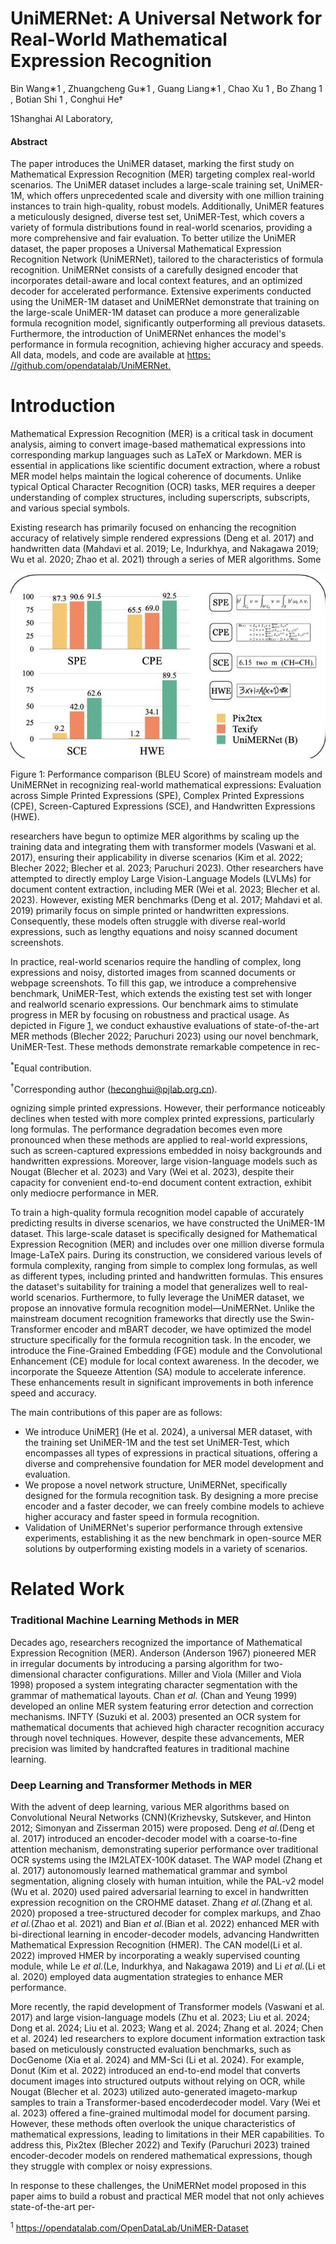 # UniMERNet: A Universal Network for Real-World Mathematical Expression Recognition

Bin Wang∗1 , Zhuangcheng Gu∗1 , Guang Liang∗1 , Chao Xu 1 , Bo Zhang 1 , Botian Shi 1 , Conghui He†

1Shanghai AI Laboratory,

#### Abstract

The paper introduces the UniMER dataset, marking the first study on Mathematical Expression Recognition (MER) targeting complex real-world scenarios. The UniMER dataset includes a large-scale training set, UniMER-1M, which offers unprecedented scale and diversity with one million training instances to train high-quality, robust models. Additionally, UniMER features a meticulously designed, diverse test set, UniMER-Test, which covers a variety of formula distributions found in real-world scenarios, providing a more comprehensive and fair evaluation. To better utilize the UniMER dataset, the paper proposes a Universal Mathematical Expression Recognition Network (UniMERNet), tailored to the characteristics of formula recognition. UniMERNet consists of a carefully designed encoder that incorporates detail-aware and local context features, and an optimized decoder for accelerated performance. Extensive experiments conducted using the UniMER-1M dataset and UniMERNet demonstrate that training on the large-scale UniMER-1M dataset can produce a more generalizable formula recognition model, significantly outperforming all previous datasets. Furthermore, the introduction of UniMERNet enhances the model's performance in formula recognition, achieving higher accuracy and speeds. All data, models, and code are available at [https:](https://github.com/opendatalab/UniMERNet) [//github.com/opendatalab/UniMERNet.](https://github.com/opendatalab/UniMERNet)

# Introduction

Mathematical Expression Recognition (MER) is a critical task in document analysis, aiming to convert image-based mathematical expressions into corresponding markup languages such as LaTeX or Markdown. MER is essential in applications like scientific document extraction, where a robust MER model helps maintain the logical coherence of documents. Unlike typical Optical Character Recognition (OCR) tasks, MER requires a deeper understanding of complex structures, including superscripts, subscripts, and various special symbols.

Existing research has primarily focused on enhancing the recognition accuracy of relatively simple rendered expressions (Deng et al. 2017) and handwritten data (Mahdavi et al. 2019; Le, Indurkhya, and Nakagawa 2019; Wu et al. 2020; Zhao et al. 2021) through a series of MER algorithms. Some

<span id="page-0-0"></span>![](_page_0_Figure_10.jpeg)

Figure 1: Performance comparison (BLEU Score) of mainstream models and UniMERNet in recognizing real-world mathematical expressions: Evaluation across Simple Printed Expressions (SPE), Complex Printed Expressions (CPE), Screen-Captured Expressions (SCE), and Handwritten Expressions (HWE).

researchers have begun to optimize MER algorithms by scaling up the training data and integrating them with transformer models (Vaswani et al. 2017), ensuring their applicability in diverse scenarios (Kim et al. 2022; Blecher 2022; Blecher et al. 2023; Paruchuri 2023). Other researchers have attempted to directly employ Large Vision-Language Models (LVLMs) for document content extraction, including MER (Wei et al. 2023; Blecher et al. 2023). However, existing MER benchmarks (Deng et al. 2017; Mahdavi et al. 2019) primarily focus on simple printed or handwritten expressions. Consequently, these models often struggle with diverse real-world expressions, such as lengthy equations and noisy scanned document screenshots.

In practice, real-world scenarios require the handling of complex, long expressions and noisy, distorted images from scanned documents or webpage screenshots. To fill this gap, we introduce a comprehensive benchmark, UniMER-Test, which extends the existing test set with longer and realworld scenario expressions. Our benchmark aims to stimulate progress in MER by focusing on robustness and practical usage. As depicted in Figure [1,](#page-0-0) we conduct exhaustive evaluations of state-of-the-art MER methods (Blecher 2022; Paruchuri 2023) using our novel benchmark, UniMER-Test. These methods demonstrate remarkable competence in rec-

<sup>*</sup>Equal contribution.

<sup>†</sup>Corresponding author (heconghui@pjlab.org.cn).

ognizing simple printed expressions. However, their performance noticeably declines when tested with more complex printed expressions, particularly long formulas. The performance degradation becomes even more pronounced when these methods are applied to real-world expressions, such as screen-captured expressions embedded in noisy backgrounds and handwritten expressions. Moreover, large vision-language models such as Nougat (Blecher et al. 2023) and Vary (Wei et al. 2023), despite their capacity for convenient end-to-end document content extraction, exhibit only mediocre performance in MER.

To train a high-quality formula recognition model capable of accurately predicting results in diverse scenarios, we have constructed the UniMER-1M dataset. This large-scale dataset is specifically designed for Mathematical Expression Recognition (MER) and includes over one million diverse formula Image-LaTeX pairs. During its construction, we considered various levels of formula complexity, ranging from simple to complex long formulas, as well as different types, including printed and handwritten formulas. This ensures the dataset's suitability for training a model that generalizes well to real-world scenarios. Furthermore, to fully leverage the UniMER dataset, we propose an innovative formula recognition model—UniMERNet. Unlike the mainstream document recognition frameworks that directly use the Swin-Transformer encoder and mBART decoder, we have optimized the model structure specifically for the formula recognition task. In the encoder, we introduce the Fine-Grained Embedding (FGE) module and the Convolutional Enhancement (CE) module for local context awareness. In the decoder, we incorporate the Squeeze Attention (SA) module to accelerate inference. These enhancements result in significant improvements in both inference speed and accuracy.

The main contributions of this paper are as follows:

- We introduce UniMER[1](#page-1-0) (He et al. 2024), a universal MER dataset, with the training set UniMER-1M and the test set UniMER-Test, which encompasses all types of expressions in practical situations, offering a diverse and comprehensive foundation for MER model development and evaluation.
- We propose a novel network structure, UniMERNet, specifically designed for the formula recognition task. By designing a more precise encoder and a faster decoder, we can freely combine models to achieve higher accuracy and faster speed in formula recognition.
- Validation of UniMERNet's superior performance through extensive experiments, establishing it as the new benchmark in open-source MER solutions by outperforming existing models in a variety of scenarios.

# Related Work

### Traditional Machine Learning Methods in MER

Decades ago, researchers recognized the importance of Mathematical Expression Recognition (MER). Anderson (Anderson 1967) pioneered MER in irregular documents by introducing a parsing algorithm for two-dimensional character configurations. Miller and Viola (Miller and Viola 1998) proposed a system integrating character segmentation with the grammar of mathematical layouts. Chan *et al.* (Chan and Yeung 1999) developed an online MER system featuring error detection and correction mechanisms. INFTY (Suzuki et al. 2003) presented an OCR system for mathematical documents that achieved high character recognition accuracy through novel techniques. However, despite these advancements, MER precision was limited by handcrafted features in traditional machine learning.

### Deep Learning and Transformer Methods in MER

With the advent of deep learning, various MER algorithms based on Convolutional Neural Networks (CNN)(Krizhevsky, Sutskever, and Hinton 2012; Simonyan and Zisserman 2015) were proposed. Deng *et al.*(Deng et al. 2017) introduced an encoder-decoder model with a coarse-to-fine attention mechanism, demonstrating superior performance over traditional OCR systems using the IM2LATEX-100K dataset. The WAP model (Zhang et al. 2017) autonomously learned mathematical grammar and symbol segmentation, aligning closely with human intuition, while the PAL-v2 model (Wu et al. 2020) used paired adversarial learning to excel in handwritten expression recognition on the CROHME dataset. Zhang *et al.*(Zhang et al. 2020) proposed a tree-structured decoder for complex markups, and Zhao *et al.*(Zhao et al. 2021) and Bian *et al.*(Bian et al. 2022) enhanced MER with bi-directional learning in encoder-decoder models, advancing Handwritten Mathematical Expression Recognition (HMER). The CAN model(Li et al. 2022) improved HMER by incorporating a weakly supervised counting module, while Le *et al.*(Le, Indurkhya, and Nakagawa 2019) and Li *et al.*(Li et al. 2020) employed data augmentation strategies to enhance MER performance.

More recently, the rapid development of Transformer models (Vaswani et al. 2017) and large vision-language models (Zhu et al. 2023; Liu et al. 2024; Dong et al. 2024; Liu et al. 2023; Wang et al. 2024; Zhang et al. 2024; Chen et al. 2024) led researchers to explore document information extraction task based on meticulously constructed evaluation benchmarks, such as DocGenome (Xia et al. 2024) and MM-Sci (Li et al. 2024). For example, Donut (Kim et al. 2022) introduced an end-to-end model that converts document images into structured outputs without relying on OCR, while Nougat (Blecher et al. 2023) utilized auto-generated imageto-markup samples to train a Transformer-based encoderdecoder model. Vary (Wei et al. 2023) offered a fine-grained multimodal model for document parsing. However, these methods often overlook the unique characteristics of mathematical expressions, leading to limitations in their MER capabilities. To address this, Pix2tex (Blecher 2022) and Texify (Paruchuri 2023) trained encoder-decoder models on rendered mathematical expressions, though they struggle with complex or noisy expressions.

In response to these challenges, the UniMERNet model proposed in this paper aims to build a robust and practical MER model that not only achieves state-of-the-art per-

<span id="page-1-0"></span><sup>1</sup> <https://opendatalab.com/OpenDataLab/UniMER-Dataset>